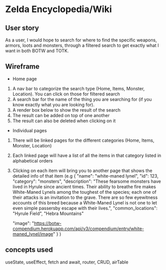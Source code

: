# Zelda Encyclopedia/Wiki

## User story

As a user, I would hope to search for where to find the specific weapons, armors, loots and monsters, through a filtered search to get exactly what I want in both BOTW and TOTK.

## Wireframe

- Home page

1. A nav bar to categorize the search type (Home, Items, Monster, Location). You can click on those for filtered search
2. A search bar for the name of the thing you are searching for (if you know exactly what you are looking for).
3. A render box below to show the result of the search
4. The result can be added on top of one another
5. The result can also be deleted when clicking on it

- Individual pages

1.  There will be linked pages for the different categories (Home, Items, Monster, Location)
2.  Each linked page will have a list of all the items in that category listed in alphabetical orders
3.  Clicking on each item will bring you to another page that shows the detailed info of that item (e.g
    {
    "name": "white-maned lynel",
    "id": 123,
    "category": "monsters",
    "description": "These fearsome monsters have lived in Hyrule since ancient times. Their ability to breathe fire makes White-Maned Lynels among the toughest of the species; each one of their attacks is an invitation to the grave. There are so few eyewitness accounts of this breed because a White-Maned Lynel is not one to let even simple passersby escape with their lives.",
    "common_locations":
    "Hyrule Field",
    "Hebra Mountains"

    "image": "https://botw-compendium.herokuapp.com/api/v3/compendium/entry/white-maned_lynel/image"
    }
    )

## concepts used

useState, useEffect, fetch and await, router, CRUD, airTable

